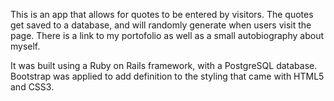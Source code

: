This is an app that allows for quotes to be entered by visitors. The quotes get saved to a database, and will randomly generate when users visit the page. There is a link to my portofolio as well as a small autobiography about myself.

It was built using a Ruby on Rails framework, with a PostgreSQL database. Bootstrap was applied to add definition to the styling that came with HTML5 and CSS3.
